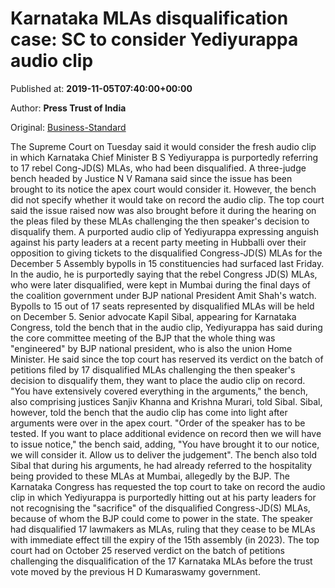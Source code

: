 
# Karnataka MLAs disqualification case: SC to consider Yediyurappa audio clip

Published at: **2019-11-05T07:40:00+00:00**

Author: **Press Trust of India**

Original: [Business-Standard](https://www.business-standard.com/article/pti-stories/sc-to-consider-audio-clip-of-cm-yediyurappa-in-karnataka-mlas-disqualification-case-119110500670_1.html)

The Supreme Court on Tuesday said it would consider the fresh audio clip in which Karnataka Chief Minister B S Yediyurappa is purportedly referring to 17 rebel Cong-JD(S) MLAs, who had been disqualified.
A three-judge bench headed by Justice N V Ramana said since the issue has been brought to its notice the apex court would consider it. However, the bench did not specify whether it would take on record the audio clip.
The top court said the issue raised now was also brought before it during the hearing on the pleas filed by these MLAs challenging the then speaker's decision to disqualify them.
A purported audio clip of Yediyurappa expressing anguish against his party leaders at a recent party meeting in Hubballi over their opposition to giving tickets to the disqualified Congress-JD(S) MLAs for the December 5 Assembly bypolls in 15 constituencies had surfaced last Friday.
In the audio, he is purportedly saying that the rebel Congress JD(S) MLAs, who were later disqualified, were kept in Mumbai during the final days of the coalition government under BJP national President Amit Shah's watch.
Bypolls to 15 out of 17 seats represented by disqualified MLAs will be held on December 5.
Senior advocate Kapil Sibal, appearing for Karnataka Congress, told the bench that in the audio clip, Yediyurappa has said during the core committee meeting of the BJP that the whole thing was "engineered" by BJP national president, who is also the union Home Minister.
He said since the top court has reserved its verdict on the batch of petitions filed by 17 disqualified MLAs challenging the then speaker's decision to disqualify them, they want to place the audio clip on record.
"You have extensively covered everything in the arguments," the bench, also comprising justices Sanjiv Khanna and Krishna Murari, told Sibal.
Sibal, however, told the bench that the audio clip has come into light after arguments were over in the apex court.
"Order of the speaker has to be tested. If you want to place additional evidence on record then we will have to issue notice," the bench said, adding, "You have brought it to our notice, we will consider it. Allow us to deliver the judgement".
The bench also told Sibal that during his arguments, he had already referred to the hospitality being provided to these MLAs at Mumbai, allegedly by the BJP.
The Karnataka Congress has requested the top court to take on record the audio clip in which Yediyurappa is purportedly hitting out at his party leaders for not recognising the "sacrifice" of the disqualified Congress-JD(S) MLAs, because of whom the BJP could come to power in the state.
The speaker had disqualified 17 lawmakers as MLAs, ruling that they cease to be MLAs with immediate effect till the expiry of the 15th assembly (in 2023).
The top court had on October 25 reserved verdict on the batch of petitions challenging the disqualification of the 17 Karnataka MLAs before the trust vote moved by the previous H D Kumaraswamy government.
